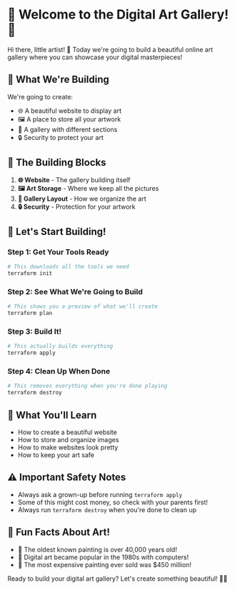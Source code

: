 # 🎨 Welcome to the Digital Art Gallery! 🎨

Hi there, little artist! 👋 Today we're going to build a beautiful online art gallery where you can showcase your digital masterpieces!

## 🎯 What We're Building

We're going to create:
- 🌐 A beautiful website to display art
- 🖼️ A place to store all your artwork
- 🎨 A gallery with different sections
- 🔒 Security to protect your art

## 🧩 The Building Blocks

1. **🌐 Website** - The gallery building itself
2. **🖼️ Art Storage** - Where we keep all the pictures
3. **🎨 Gallery Layout** - How we organize the art
4. **🔒 Security** - Protection for your artwork

## 🚀 Let's Start Building!

### Step 1: Get Your Tools Ready
```bash
# This downloads all the tools we need
terraform init
```

### Step 2: See What We're Going to Build
```bash
# This shows you a preview of what we'll create
terraform plan
```

### Step 3: Build It!
```bash
# This actually builds everything
terraform apply
```

### Step 4: Clean Up When Done
```bash
# This removes everything when you're done playing
terraform destroy
```

## 🎨 What You'll Learn

- How to create a beautiful website
- How to store and organize images
- How to make websites look pretty
- How to keep your art safe

## ⚠️ Important Safety Notes

- Always ask a grown-up before running `terraform apply`
- Some of this might cost money, so check with your parents first!
- Always run `terraform destroy` when you're done to clean up

## 🎨 Fun Facts About Art!

- 🎨 The oldest known painting is over 40,000 years old!
- 🎨 Digital art became popular in the 1980s with computers!
- 🎨 The most expensive painting ever sold was $450 million!

Ready to build your digital art gallery? Let's create something beautiful! 🎨✨
